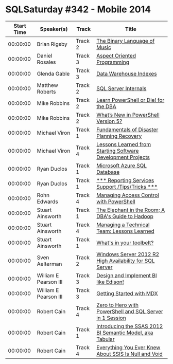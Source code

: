 # SQLSaturday #342 - Mobile 2014
Start Time|Speaker(s)|Track|Title
---|---|---|---
00:00:00|Brian Rigsby|Track 2|[The Binary Language of Music](10788.md)
00:00:00|Daniel Rosales|Track 3|[Aspect Oriented Programming](12183.md)
00:00:00|Glenda Gable|Track 3|[Data Warehouse Indexes](14577.md)
00:00:00|Matthew Roberts|Track 2|[SQL Server Internals](19839.md)
00:00:00|Mike Robbins|Track 2|[Learn PowerShell or Die! for the DBA](20707.md)
00:00:00|Mike Robbins|Track 2|[What’s New in PowerShell Version 5?](20708.md)
00:00:00|Michael Viron|Track 1|[Fundamentals of Disaster Planning  Recovery](21249.md)
00:00:00|Michael Viron|Track 4|[Lessons Learned from Starting Software Development Projects](21250.md)
00:00:00|Ryan Duclos|Track 1|[Microsoft Azure SQL Database](22745.md)
00:00:00|Ryan Duclos|Track 1|[*** Reporting Services Support /Tips/Tricks ***](22747.md)
00:00:00|Rohn Edwards|Track 4|[Managing Access Control with PowerShell](23424.md)
00:00:00|Stuart Ainsworth|Track 1|[The Elephant in the Room; A DBA's Guide to Hadoop ](25850.md)
00:00:00|Stuart Ainsworth|Track 4|[Managing a Technical Team: Lessons Learned](25851.md)
00:00:00|Stuart Ainsworth|Track 1|[What's in your toolbelt?](25852.md)
00:00:00|Sven Aelterman|Track 2|[Windows Server 2012 R2 High Availability for SQL Server](25924.md)
00:00:00|William E Pearson III|Track 3|[Design and Implement BI like Edison! ](28162.md)
00:00:00|William E Pearson III|Track 3|[Getting Started with MDX](28164.md)
00:00:00|Robert Cain|Track 4|[Zero to Hero with PowerShell and SQL Server in 1 Session](9730.md)
00:00:00|Robert Cain|Track 1|[Introducing the SSAS 2012 BI Semantic Model, aka Tabular](9732.md)
00:00:00|Robert Cain|Track 4|[Everything You Ever Knew About SSIS Is Null and Void](9733.md)
